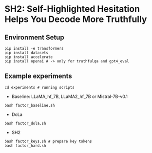SH2: Self-Highlighted Hesitation Helps You Decode More Truthfully
===

## Environment Setup

```
pip install -e transformers
pip install datasets
pip install accelerate
pip install openai # -> only for truthfulqa and gpt4_eval
```

## Example experiments
```
cd experiments # running scripts
```

- Baseline: LLaMA_hf_7B, LLaMA2_hf_7B or Mistral-7B-v0.1
```
bash factor_baseline.sh
```

- DoLa
```
bash factor_dola.sh
```

- SH2
```
bash factor_keys.sh # prepare key tokens
bash factor_hard.sh
```
